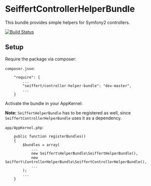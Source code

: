 SeiffertControllerHelperBundle
====================

This bundle provides simple helpers for Symfony2 controllers.

[![Build Status](https://travis-ci.org/seiffert/controller-helper-bundle.png?branch=master)](https://travis-ci.org/seiffert/controller-helper-bundle)

## Setup

Require the package via composer:

`composer.json`:

        "require": {
            ...
            "seiffert/controller-helper-bundle": "dev-master",
            ...
        }

Activate the bundle in your AppKernel:

**Note:** `SeiffertHelperBundle` has to be registered as well, since `SeiffertControllerHelperBundle` uses it as a dependency.

`app/AppKernel.php`:

        public function registerBundles()
        {
            $bundles = array(
                ...
                new Seiffert\HelperBundle\SeiffertHelperBundle(),
                new Seiffert\ControllerHelperBundle\SeiffertControllerHelperBundle(),
                ...
            );
            ...
        }

